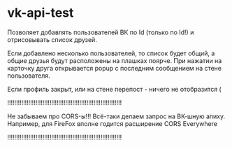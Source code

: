 # vk-api-test

Позволяет добавлять пользователей ВК по Id (только по Id!) и отрисовывать список друзей.

Если добавлено несколько пользователей, то список будет общий, а общие друзья будут расположены на плашках поярче. При нажатии на карточку друга открывается popup с последним сообщением на стене пользователя.

Если профиль закрыт, или на стене перепост - ничего не отобразится (

!!!!!!!!!!!!!!!!!!!!!!!!!!!!!!!!!!!!!!!!!!!!!!!!!!!!!!!!!!!!!!!!!

Не забываем про CORS-ы!!!
Всё-таки делаем запрос на ВК-шную апиху.
Например, для FireFox вполне годится расширение CORS Everywhere

!!!!!!!!!!!!!!!!!!!!!!!!!!!!!!!!!!!!!!!!!!!!!!!!!!!!!!!!!!!!!!!!!

